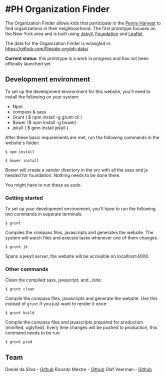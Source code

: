 #PH Organization Finder
========
The Organization Finder allows kids that participate in the [Penny Harvest](http://www.commoncents.org/go/penny-harvest) to find organizations in their neighbourhood. The first prototype focuses on the New York area and is built using [Jekyll](http://jekyllrb.com/), [Foundation](http://foundation.zurb.com/) and [Leaflet](http://leafletjs.com/).

The data for the Organization Finder is wrangled in: https://github.com/flipside-org/ph-data/

__Current status:__ this prototype is a work in progress and has not been officially launched yet.

## Development environment
To set up the development environment for this website, you'll need to install the following on your system:

- Npm
- compass & sass
- Grunt ( $ npm install -g grunt-cli )
- Bower ($ npm install -g bower)
- jekyll ( $ gem install jekyll )


After these basic requirements are met, run the following commands in the website's folder:
```
$ npm install

```
```
$ bower install
```
Bower will create a vendor directory in the src with all the sass and js needed for foundation. Nothing needs to be done there.

You might have to run these as sudo.

### Getting started
To set up your development environment, you'll have to run the following two commands in seperate terminals.

```
$ grunt
```
Compiles the compass files, javascripts and generates the website.
The system will watch files and execute tasks whenever one of them changes.

```
$ grunt jk
```
Spans a jekyll server, the website will be accesible on localhost:4000.

### Other commands
Clean the compiled sass, javascript, and _/site:
```
$ grunt clean
```

Compile the compass files, javascripts and generate the website. Use this instead of ```grunt``` if you just want to render it once:
```
$ grunt build
```

Compile the compass files and javascripts prepared for production (minified, uglyfied). Every time changes will be pushed to production, this command needs to be run:
```
$ grunt prod
```

## Team

Daniel da Silva - [Github](https://github.com/danielfdsilva)
Ricardo Mestre - [Github](https://github.com/ricardomestre)
Olaf Veerman - [Github](https://github.com/olafveerman)